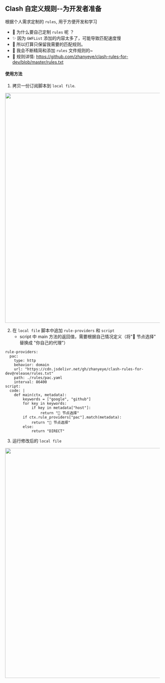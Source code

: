 ## Clash 自定义规则--为开发者准备
根据个人需求定制的 `rules`, 用于方便开发和学习   
+ 👀 为什么要自己定制 `rules` 呢 ？   
+ ✨ 因为 `GWFList` 添加的内容太多了，可能导致匹配速度慢
+ 🤣 所以打算只保留我需要的匹配规则。
+ 📖 我会不断精简和添加 `rules` 文件规则的~
+ 🍒 规则详情: https://github.com/zhanyeye/clash-rules-for-dev/blob/master/rules.txt  

#### 使用方法
1. 拷贝一份订阅脚本到 `local file`.
<div align=center>
    <img width="750" src="https://user-images.githubusercontent.com/35565811/147398760-17324346-2fa3-4390-ad80-3d830ec8c58d.png">
</div>

2. 在 `local file` 脚本中追加 `rule-providers` 和 `script`
    + script 中 main 方法的返回值，需要根据自己情况定义（将"🔰 节点选择" 替换成 "你自己的代理"）

```
rule-providers:
  pac:
    type: http
    behavior: domain
    url: "https://cdn.jsdelivr.net/gh/zhanyeye/clash-rules-for-dev@release/rules.txt"
    path: ./rules/pac.yaml
    interval: 86400
script:
  code: |
    def main(ctx, metadata):
        keywords = ["google", "github"]
        for key in keywords:
            if key in metadata["host"]:
                return "🔰 节点选择"
        if ctx.rule_providers["pac"].match(metadata):
            return "🔰 节点选择"
        else:
            return "DIRECT"
```
3. 运行修改后的 `local file`
<div align=center>
    <img width="750" src="https://user-images.githubusercontent.com/35565811/147398721-88a75d2b-ce4d-4605-80a1-60871907f64d.png">
</div>
